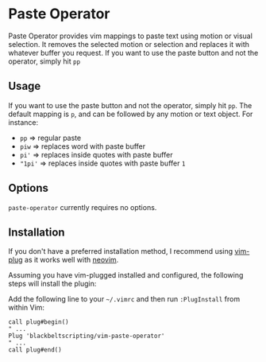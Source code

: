 Paste Operator
==============

Paste Operator provides vim mappings to paste text using motion or visual
selection.  It removes the selected motion or selection and replaces it with
whatever buffer you request.  If you want to use the paste button and not the
operator, simply hit `pp`

Usage
-----

If you want to use the paste button and not the operator, simply hit `pp`.
The default mapping is `p`, and can be followed by any motion or text
object. For instance:

- `pp`    => regular paste
- `piw`   => replaces word with paste buffer
- `pi'`   => replaces inside quotes with paste buffer
- `"1pi'` => replaces inside quotes with paste buffer `1`


Options
-------

`paste-operator` currently requires no options.


Installation
------------

If you don't have a preferred installation method, I recommend using
[vim-plug](https://github.com/junegunn/vim-plug) as it works well with
[neovim](https://neovim.io/).

Assuming you have vim-plugged installed and configured, the following steps will
install the plugin:

Add the following line to your `~/.vimrc` and then run `:PlugInstall` from
within Vim:

``` vim
call plug#begin()
" ...
Plug 'blackbeltscripting/vim-paste-operator'
" ...
call plug#end()
```

